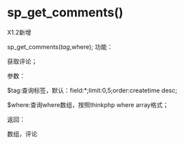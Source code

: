 # sp_get_comments()

X1.2新增

sp_get_comments($tag,$where);
功能：

获取评论；



参数：

$tag:查询标签，默认：field:*;limit:0,5;order:createtime desc;

$where:查询where数组，按照thinkphp where array格式；



返回：

数组，评论